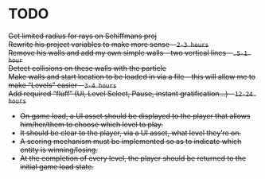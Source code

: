 # TODO
~~Get limited radius for rays on Schiffmans proj~~  
~~Rewrite his project variables to make more sense - `2-3 hours`~~  
~~Remove his walls and add my own simple walls – two vertical lines - `.5-1 hour`~~  
~~Detect collisions on these walls with the particle~~  
~~Make walls and start location to be loaded in via a file – this will allow me to make “Levels” easier - `3-4 hours`~~  
~~Add required “fluff” (UI, Level Select, Pause, instant gratification…) - `12-24 hours`~~  
 - ~~On game load, a UI asset should be displayed to the player that allows him/her/them to choose which level to play.~~
 - ~~It should be clear to the player, via a UI asset, what level they’re on.~~
 - ~~A scoring mechanism must be implemented so as to indicate which entity is winning/losing.~~
 - ~~At the completion of every level, the player should be returned to the initial game load state.~~
